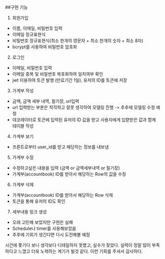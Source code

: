 ##구현 기능
1. 회원가입
  - 이름, 이메일, 비밀번호 입력
  - 이메일 정규표현식
  - 비밀번호 정규표현식(최소 한개의 영문자 + 최소 한개의 숫자 + 최소 8자)
  - bcrypt를 사용하여 비밀번호 암호화
2. 로그인
  - 이메일, 비밀번호 입력
  - 이메일 중복 및 비밀번호 복호화하여 일치여부 확인
  - jwt 이용하여 토큰 발행 (만료기간 1일), 유저의 ID를 토큰에 저장
3. 가계부 작성
  - 금액, 금액 세부 내역, 필기장, url입력
  - url 입력받는 부분은 착각하고 잘못 생각하여 모델링 진행 -> 추후에 모델링 수정 예정
  - 데코레이터로 토큰에 입력된 유저의 ID 값을 받고 사용자에게 입렫받은 값과 함께 테이블 작성
4. 가계부 보기
  - 프론트로부터 user_id를 받고 해당하는 정보를 내보냄
5. 가계부 수정
  - 수정하고싶은 내용을 입력 (금액 or 금액세부내역 or 필기장)
  - 가계부(accountbook) ID를 받아서 해당하는 Row의 값을 수정
6. 가계부 삭제
  - 가계부(accountbook) ID를 받아서 해당하는 Row 삭제
  - 토큰을 통해 유저의 ID도 확인
7. 세부내용 링크 생성
  - 오래 고민해 보았지만 구현은 실패
  - Schedule나 timer를 사용해보았음
  - 추후에 기회가 생긴다면 다시 도전해볼 예정

시간에 쫓기다 보니 생각보다 디테일하지 못했고, 실수가 잦았다. 실력이 정말 많이 부족하다고 느꼈고 더욱 노력하는 계기가 될것 같다. 이런 기회를 주셔서 감사하다.
